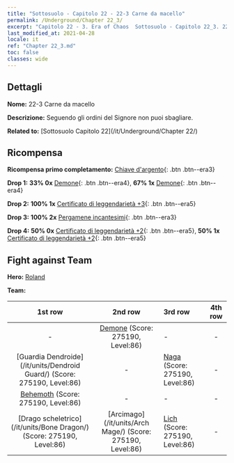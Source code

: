 ```yaml
---
title: "Sottosuolo - Capitolo 22 - 22-3 Carne da macello"
permalink: /Underground/Chapter 22_3/
excerpt: "Capitolo 22 - 3. Era of Chaos  Sottosuolo - Capitolo 22_3. 22-3 Carne da macello"
last_modified_at: 2021-04-28
locale: it
ref: "Chapter 22_3.md"
toc: false
classes: wide
---
```


## Dettagli

 **Nome:** 22-3 Carne da macello

 **Descrizione:** Seguendo gli ordini del Signore non puoi sbagliare.

 **Related to:** [Sottosuolo Capitolo 22](/it/Underground/Chapter 22/)

## Ricompensa

 **Ricompensa primo completamento:** [Chiave d'argento](/ItemsIT/con_693/){: .btn .btn--era3}

 **Drop 1:** **33% 0x** [Demone](/ItemsIT/unt_229/){: .btn .btn--era4}, **67% 1x** [Demone](/ItemsIT/unt_229/){: .btn .btn--era4}

 **Drop 2:** **100% 1x** [Certificato di leggendarietà +3](/ItemsIT/mat_88/){: .btn .btn--era5}

 **Drop 3:** **100% 2x** [Pergamene incantesimi](/ItemsIT/con_694/){: .btn .btn--era3}

 **Drop 4:** **50% 0x** [Certificato di leggendarietà +2](/ItemsIT/mat_81/){: .btn .btn--era5}, **50% 1x** [Certificato di leggendarietà +2](/ItemsIT/mat_81/){: .btn .btn--era5}


## Fight against Team
 **Hero:** [Roland](/it/heroes/Roland/)

 **Team:**


  | 1st row | 2nd row | 3rd row | 4th row |
  |:----:|:----:|:----|:----:|
  | - | [Demone](/it/units/Demon/) (Score: 275190, Level:86)  | - | - |
  | [Guardia Dendroide](/it/units/Dendroid Guard/) (Score: 275190, Level:86)  | - | [Naga](/it/units/Naga/) (Score: 275190, Level:86)  | - |
  | [Behemoth](/it/units/Behemoth/) (Score: 275190, Level:86)  | - | - | - |
  | [Drago scheletrico](/it/units/Bone Dragon/) (Score: 275190, Level:86)  | [Arcimago](/it/units/Arch Mage/) (Score: 275190, Level:86)  | [Lich](/it/units/Lich/) (Score: 275190, Level:86)  | - |


